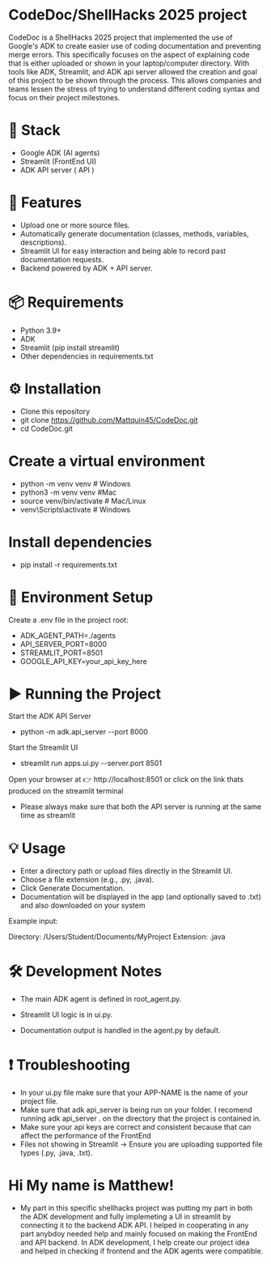 # CodeDoc/ShellHacks 2025 project

CodeDoc is a ShellHacks 2025 project that implemented the use of Google's ADK to create easier use of coding documentation and preventing merge errors. This specifically focuses on the aspect of explaining code that is either uploaded or shown in your laptop/computer directory. With tools like ADK, Streamlit, and ADK api server allowed the creation and goal of this project to be shown through the process. This allows companies and teams lessen the stress of trying to understand different coding syntax and focus on their project milestones. 


# 🚀 Stack

- Google ADK (AI agents)
- Streamlit (FrontEnd UI)
- ADK API server ( API )

# 🚀 Features

- Upload one or more source files.
- Automatically generate documentation (classes, methods, variables, descriptions).
- Streamlit UI for easy interaction and being able to record past documentation requests.
- Backend powered by ADK + API server.

# 📦 Requirements

- Python 3.9+
- ADK
- Streamlit (pip install streamlit)
- Other dependencies in requirements.txt

# ⚙️ Installation
- Clone this repository
- git clone https://github.com/Mattquin45/CodeDoc.git
- cd CodeDoc.git

# Create a virtual environment
- python -m venv venv        # Windows
- python3 -m venv venv       #Mac
- source venv/bin/activate   # Mac/Linux
- venv\Scripts\activate      # Windows

# Install dependencies
- pip install -r requirements.txt

# 🔑 Environment Setup

Create a .env file in the project root:
- ADK_AGENT_PATH=./agents
- API_SERVER_PORT=8000
- STREAMLIT_PORT=8501
- GOOGLE_API_KEY=your_api_key_here

 # ▶️ Running the Project
Start the ADK API Server
- python -m adk.api_server --port 8000

Start the Streamlit UI
- streamlit run apps.ui.py --server.port 8501

Open your browser at 👉 http://localhost:8501
or click on the link thats produced on the streamlit terminal

- Please always make sure that both the API server is running at the same time as streamlit

# 💡 Usage

- Enter a directory path or upload files directly in the Streamlit UI.
- Choose a file extension (e.g., .py, .java).
- Click Generate Documentation.
- Documentation will be displayed in the app (and optionally saved to .txt) and also downloaded on your system

Example input:

Directory: /Users/Student/Documents/MyProject
Extension: .java

# 🛠️ Development Notes

- The main ADK agent is defined in root_agent.py.

- Streamlit UI logic is in ui.py.

- Documentation output is handled in the agent.py by default.

# ❗ Troubleshooting

- In your ui.py file make sure that your APP-NAME is the name of your project file. 
- Make sure that adk api_server is being run on your folder. I recomend running adk api_server . on the directory that 
  the project is contained in.
- Make sure your api keys are correct and consistent because that can affect the performance of the FrontEnd
- Files not showing in Streamlit → Ensure you are uploading supported file types (.py, .java, .txt).

# Hi My name is Matthew!
- My part in this specific shellhacks project was putting my part in both the ADK development and fully implemeting a UI in       streamlit by connecting it to the backend ADK API. I helped in cooperating in any part anybdoy needed help and mainly focused   on making the FrontEnd and API backend. In ADK development, I help create our project idea and helped in checking if frontend   and the ADK agents were compatible.


